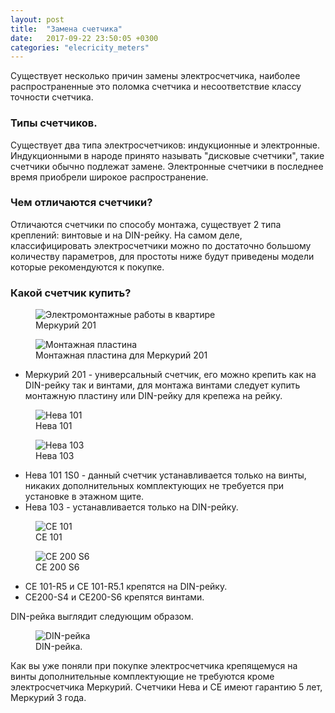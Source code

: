 ```yaml
---
layout: post
title:  "Замена счетчика"
date:   2017-09-22 23:50:05 +0300
categories: "elecricity_meters"
---
```

<p>Существует несколько причин замены электросчетчика, наиболее распространенные это поломка счетчика и несоответствие классу точности счетчика.
<h3>Типы счетчиков.</h3>
<p>Существует два типа электросчетчиков: индукционные и электронные.
Индукционными в народе принято называть "дисковые счетчики", такие счетчики обычно подлежат замене.
Электронные счетчики в последнее время приобрели широкое распространение.</p>
<h3>Чем отличаются счетчики?</h3>
<p>Отличаются счетчики по способу монтажа, существует 2 типа креплений: винтовые и на DIN-рейку.
На самом деле, классифицировать электросчетчики можно по достаточно большому количеству параметров, для простоты ниже будут приведены модели которые рекомендуются к покупке.</p>
<h3>Какой счетчик купить?</h3>
<div class="gallery">
  <figure>
    <img class="center" src="../../../../img/merc201.png" alt="Электромонтажные работы в квартире">
    <figcaption>Меркурий 201</figcaption>
  </figure>
  <figure>
    <img class="center" src="../../../../img/mercplate.png" alt="Монтажная пластина">
    <figcaption>Монтажная пластина для Меркурий 201</figcaption>
  </figure>
</div>
<ul>
  <li>Меркурий 201 - универсальный счетчик, его можно крепить как на DIN-рейку так и винтами, для монтажа винтами следует купить монтажную пластину или DIN-рейку для крепежа на рейку.</li>
</ul>
<div class="gallery">
  <figure>
    <img class="center" src="../../../../img/neva1s0.png" alt="Нева 101">
    <figcaption>Нева 101</figcaption>
  </figure>
  <figure>
  	<img class="center" src="../../../../img/neva103.png" alt="Нева 103">
  	<figcaption>Нева 103</figcaption>
  </figure>
</div>
<ul>
  <li>Нева 101 1S0 - данный счетчик устанавливается только на винты, никаких дополнительных комплектующих не требуется при установке в этажном щите.</li>
  <li>Нева 103 - устанавливается только на DIN-рейку.</li>
</ul>
<div class="gallery">
  <figure>
  	<img class="center" src="../../../../img/ce101.png" alt="CE 101">
  	<figcaption>CE 101</figcaption>
  </figure>
  <figure>
  	<img class="center" src="../../../../img/ce200s6.png" alt="CE 200 S6">
  	<figcaption>CE 200 S6</figcaption>
  </figure>
</div>
<ul>
  <li>CE 101-R5 и CE 101-R5.1 крепятся на DIN-рейку.</li>
  <li>CE200-S4 и CE200-S6 крепятся винтами.</li>
</ul>
<p>DIN-рейка выглядит следующим образом.</p>
<div class="gallery">
  <figure>
    <img class="center" src="../../../../img/DINl.png" alt="DIN-рейка">
    <figcaption> DIN-рейка.</figcaption>
  </figure>
</div>
<p>Как вы уже поняли при покупке электросчетчика крепящемуся на винты дополнительные комплектующие не требуются кроме электросчетчика Меркурий. 
Счетчики Нева и CE имеют гарантию 5 лет, Меркурий 3 года.</p>